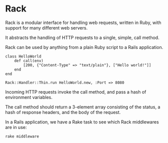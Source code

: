 # Rack

Rack is a modular interface for handling web requests, written in Ruby, with support for many different web servers.

It abstracts the handling of HTTP requests to a single, simple, call method.

Rack can be used by anything from a plain Ruby script to a Rails application.

	class HelloWorld
		def call(env)
			[200, {"Content-Type" => "text/plain"}, ["Hello world!"]]
		end
	end
	
	Rack::Handler::Thin.run HelloWorld.new, :Port => 8080
	
Incoming HTTP requests invoke the call method, and pass a hash of environment variables.

The call method should return a 3-element array consisting of the status, a hash of response headers, and the body of the request.

In a Rails application, we have a Rake task to see which Rack middlewares are in use:

	rake middleware
	
